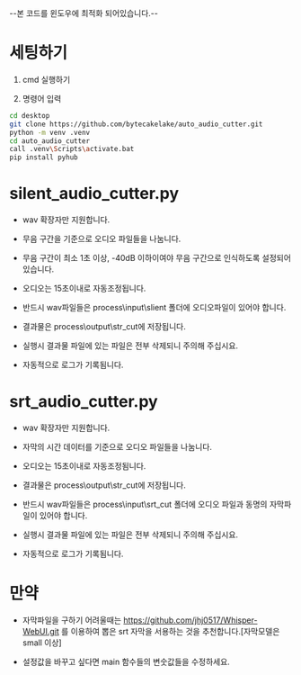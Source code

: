 --본 코드를 윈도우에 최적화 되어있습니다.--

# 세팅하기

1. cmd 실행하기

2. 명령어 입력
```sh
cd desktop
git clone https://github.com/bytecakelake/auto_audio_cutter.git
python -m venv .venv
cd auto_audio_cutter
call .venv\Scripts\activate.bat
pip install pyhub
```

# silent_audio_cutter.py

* wav 확장자만 지원합니다.

* 무음 구간을 기준으로 오디오 파일들을 나눔니다.

* 무음 구간이 최소 1초 이상, -40dB 이하이여야 무음 구간으로 인식하도록 설정되어있습니다.

* 오디오는 15초이내로 자동조정됩니다.

* 반드시 wav파일들은 process\input\slient 폴더에 오디오파일이 있어야 합니다.

* 결과물은 process\output\str_cut에 저장됩니다.

* 실행시 결과물 파일에 있는 파일은 전부 삭제되니 주의해 주십시요.

* 자동적으로 로그가 기록됨니다.

# srt_audio_cutter.py

* wav 확장자만 지원합니다.

* 자막의 시간 데이터를 기준으로 오디오 파일들을 나눔니다.

* 오디오는 15초이내로 자동조정됨니다.

* 결과물은 process\output\str_cut에 저장됩니다.

* 반드시 wav파일들은 process\input\srt_cut 폴더에 오디오 파일과 동명의 자막파일이 있어야 합니다.

* 실행시 결과물 파일에 있는 파일은 전부 삭제되니 주의해 주십시요.

* 자동적으로 로그가 기록됨니다.

# 만약

* 자막파일을 구하기 어려울때는 https://github.com/jhj0517/Whisper-WebUI.git 를 이용하여 뽑은 srt 자막을 서용하는 것을 추천합니다.[자막모델은 small 이상]

* 설정값을 바꾸고 싶다면 main 함수들의 변숫값들을 수정하세요.



